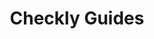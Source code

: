 ---
title: Checkly Guides
description: >-
  Dive into advanced stuff that you can do with Checkly
---